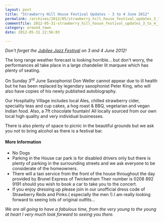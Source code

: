 ```yaml
---
layout: post
title: "Strawberry Hill House Festival Updates - 3 to 4 June 2012"
permalink: /archives/2012/05/strawberry_hill_house_festival_updates_3_to_4_june.html
commentfile: 2012-05-31-strawberry_hill_house_festival_updates_3_to_4_june
category: around_town
date: 2012-05-31 22:56:03

---
```


*Don't forget the [Jubilee Jazz Festival](/event/concert/200705143211) on 3 and 4 June 2012!*

The long range weather forecast is looking horrible... but don't worry, the performances all take place in a large chandelier lit marquee which has plenty of seating.

On Sunday 3<sup>rd</sup> June Saxophonist Don Weller cannot appear due to ill health but he has been replaced by legendary saxophonist Peter King, who will also have copies of his newly published autobiography.

Our Hospitality Village includes local Ales, chilled strawberry cider, speciality teas and cup cakes, a hog roast & BBQ, vegetarian and vegan Indian food. Also, a 7ft chocolate fountain! All locally sourced from our own local high quality and very individual businesses.

There is also plenty of space to picnic in the beautiful grounds but we ask you not to bring alcohol as there is a festival bar.

#### More Information

-   No Dogs
-   Parking in the House car park is for disabled drivers only but there is plenty of parking in the surrounding streets and we ask everyone to be considerate of the homeowners.
-   There will a taxi service from the front of the house throughout the day provided by Brunel Express of Twickenham Their number is 0208 892 9191 should you wish to book a car to take you to the concert.
-   If you enjoy dressing up please join in our unofficial dress code of Strawberry Reds and Pinks.( especially the men !).I am really looking forward to seeing lots of original outfits...

*We are all going to have a fabulous time, from the very young to the young at heart I very much look forward to seeing you there.*

